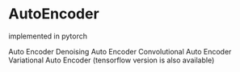 # AutoEncoder

implemented in pytorch

Auto Encoder
Denoising Auto Encoder
Convolutional Auto Encoder
Variational Auto Encoder (tensorflow version is also available)
